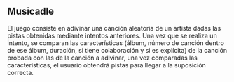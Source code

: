 ## Musicadle
El juego consiste en adivinar una canción aleatoria de un artista dadas las pistas obtenidas mediante intentos anteriores. Una vez que se realiza un intento, se comparan las características (álbum, número de canción dentro de ese álbum, duración, si tiene colaboración y si es explícita) de la canción probada con las de la canción a adivinar, una vez comparadas las características, el usuario obtendrá pistas para llegar a la suposición correcta.
